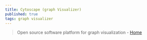 ```yaml
---
title: Cytoscape (graph Visualizer)
published: true
tags: graph visualizer
---
```

> Open source software platform for graph visualization - [Home](https://cytoscape.org/)
